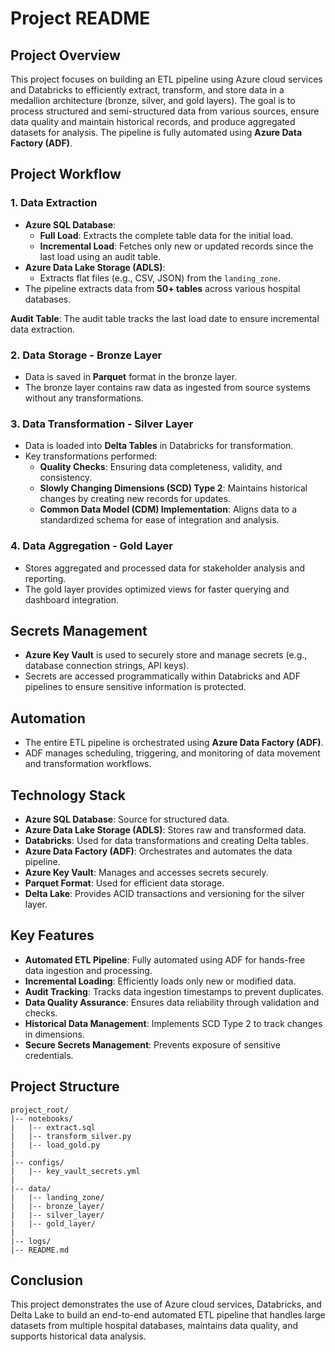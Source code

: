 # Project README

## Project Overview  
This project focuses on building an ETL pipeline using Azure cloud services and Databricks to efficiently extract, transform, and store data in a medallion architecture (bronze, silver, and gold layers). The goal is to process structured and semi-structured data from various sources, ensure data quality and maintain historical records, and produce aggregated datasets for analysis. The pipeline is fully automated using **Azure Data Factory (ADF)**.

## Project Workflow  

### 1. **Data Extraction**  
- **Azure SQL Database**:  
  - **Full Load**: Extracts the complete table data for the initial load.  
  - **Incremental Load**: Fetches only new or updated records since the last load using an audit table.  
- **Azure Data Lake Storage (ADLS)**:  
  - Extracts flat files (e.g., CSV, JSON) from the `landing_zone`.  
- The pipeline extracts data from **50+ tables** across various hospital databases.  

**Audit Table**: The audit table tracks the last load date to ensure incremental data extraction.

### 2. **Data Storage - Bronze Layer**  
- Data is saved in **Parquet** format in the bronze layer.  
- The bronze layer contains raw data as ingested from source systems without any transformations.  

### 3. **Data Transformation - Silver Layer**  
- Data is loaded into **Delta Tables** in Databricks for transformation.  
- Key transformations performed:  
  - **Quality Checks**: Ensuring data completeness, validity, and consistency.  
  - **Slowly Changing Dimensions (SCD) Type 2**: Maintains historical changes by creating new records for updates.  
  - **Common Data Model (CDM) Implementation**: Aligns data to a standardized schema for ease of integration and analysis.  

### 4. **Data Aggregation - Gold Layer**  
- Stores aggregated and processed data for stakeholder analysis and reporting.  
- The gold layer provides optimized views for faster querying and dashboard integration.  

## Secrets Management  
- **Azure Key Vault** is used to securely store and manage secrets (e.g., database connection strings, API keys).  
- Secrets are accessed programmatically within Databricks and ADF pipelines to ensure sensitive information is protected.  

## Automation  
- The entire ETL pipeline is orchestrated using **Azure Data Factory (ADF)**.  
- ADF manages scheduling, triggering, and monitoring of data movement and transformation workflows.  

## Technology Stack  
- **Azure SQL Database**: Source for structured data.  
- **Azure Data Lake Storage (ADLS)**: Stores raw and transformed data.  
- **Databricks**: Used for data transformations and creating Delta tables.  
- **Azure Data Factory (ADF)**: Orchestrates and automates the data pipeline.  
- **Azure Key Vault**: Manages and accesses secrets securely.  
- **Parquet Format**: Used for efficient data storage.  
- **Delta Lake**: Provides ACID transactions and versioning for the silver layer.  

## Key Features  
- **Automated ETL Pipeline**: Fully automated using ADF for hands-free data ingestion and processing.  
- **Incremental Loading**: Efficiently loads only new or modified data.  
- **Audit Tracking**: Tracks data ingestion timestamps to prevent duplicates.  
- **Data Quality Assurance**: Ensures data reliability through validation and checks.  
- **Historical Data Management**: Implements SCD Type 2 to track changes in dimensions.  
- **Secure Secrets Management**: Prevents exposure of sensitive credentials.  

## Project Structure  
```
project_root/  
|-- notebooks/  
|   |-- extract.sql  
|   |-- transform_silver.py  
|   |-- load_gold.py  
|  
|-- configs/  
|   |-- key_vault_secrets.yml  
|  
|-- data/  
|   |-- landing_zone/  
|   |-- bronze_layer/  
|   |-- silver_layer/  
|   |-- gold_layer/  
|  
|-- logs/  
|-- README.md  
```  

## Conclusion  
This project demonstrates the use of Azure cloud services, Databricks, and Delta Lake to build an end-to-end automated ETL pipeline that handles large datasets from multiple hospital databases, maintains data quality, and supports historical data analysis.
